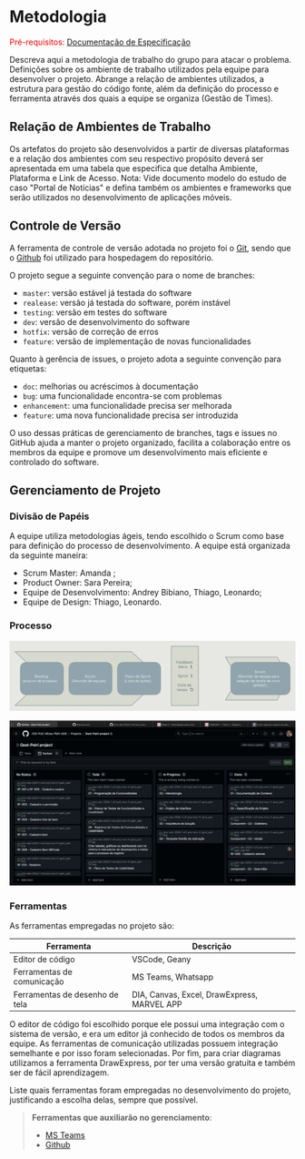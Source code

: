 
# Metodologia

<span style="color:red">Pré-requisitos: <a href="2-Especificação do Projeto.md"> Documentação de Especificação</a></span>

Descreva aqui a metodologia de trabalho do grupo para atacar o problema. Definições sobre os ambiente de trabalho utilizados pela  equipe para desenvolver o projeto. Abrange a relação de ambientes utilizados, a estrutura para gestão do código fonte, além da definição do processo e ferramenta através dos quais a equipe se organiza (Gestão de Times).

## Relação de Ambientes de Trabalho

Os artefatos do projeto são desenvolvidos a partir de diversas plataformas e a relação dos ambientes com seu respectivo propósito deverá ser apresentada em uma tabela que especifica que detalha Ambiente, Plataforma e Link de Acesso. 
Nota: Vide documento modelo do estudo de caso "Portal de Notícias" e defina também os ambientes e frameworks que serão utilizados no desenvolvimento de aplicações móveis.

## Controle de Versão

A ferramenta de controle de versão adotada no projeto foi o
[Git](https://git-scm.com/), sendo que o [Github](https://github.com)
foi utilizado para hospedagem do repositório.

O projeto segue a seguinte convenção para o nome de branches:

- `master`: versão estável já testada do software
- `realease`: versão já testada do software, porém instável
- `testing`: versão em testes do software
- `dev`: versão de desenvolvimento do software
- `hotfix`: versão de correção de erros
- `feature`: versão de implementação de novas funcionalidades

Quanto à gerência de issues, o projeto adota a seguinte convenção para
etiquetas:

- `doc`: melhorias ou acréscimos à documentação
- `bug`: uma funcionalidade encontra-se com problemas
- `enhancement`: uma funcionalidade precisa ser melhorada
- `feature`: uma nova funcionalidade precisa ser introduzida

O uso dessas práticas de gerenciamento de branches, tags e issues no GitHub ajuda a manter o projeto organizado, facilita a colaboração entre os membros da equipe e promove um desenvolvimento mais eficiente e controlado do software.

## Gerenciamento de Projeto

### Divisão de Papéis

 A equipe utiliza metodologias ágeis, tendo escolhido o Scrum como base para definição do processo de desenvolvimento. A equipe está organizada da seguinte maneira:
- Scrum Master: Amanda ;
- Product Owner: Sara Pereira;
- Equipe de Desenvolvimento: Andrey Bibiano, Thiago, Leonardo;
- Equipe de Design: Thiago, Leonardo.


### Processo

![Diagrama de fluxo de trabalho](img/diagramafluxo.png) 

![Backlog do Projeto](img/Kanban.png)

### Ferramentas

As ferramentas empregadas no projeto são:

| Ferramenta | Descrição | 
| --- | --- | 
| Editor de código | VSCode, Geany | 
| Ferramentas de comunicação | MS Teams, Whatsapp | 
| Ferramentas de desenho de tela | DIA, Canvas, Excel, DrawExpress, MARVEL APP |


O editor de código foi escolhido porque ele possui uma integração com o sistema de versão, e era um editor já conhecido de todos os membros da equipe. As ferramentas de comunicação utilizadas possuem integração semelhante e por isso foram selecionadas. Por fim, para criar diagramas utilizamos a ferramenta DrawExpress, por ter uma versão gratuita e também ser de fácil aprendizagem. 

Liste quais ferramentas foram empregadas no desenvolvimento do projeto, justificando a escolha delas, sempre que possível.
 
> **Ferramentas que auxiliarão no gerenciamento**: 
> - [MS Teams](https://www.microsoft.com/pt-br/microsoft-teams/free)
> - [Github](https://github.com/)
